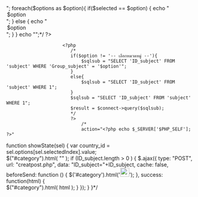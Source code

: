 <?php/*
                            //$selected = "-- เลือกหมวดหมู่ --";
                            $options = array('-- เลือกหมวดหมู่ --','กลุ่มวิชาภาษา', 'กลุ่มวิชามนุษย์ศาสตร์', 'กลุ่มวิชาสังคมศาสตร์', 'กลุ่มวิชาวิทยาศาสตร์กับคณิตศาสตร์', 'วิชาเลือกเสรี',                             'กลุ่มคุณค่าแห่งชีวิต','กลุ่มวิถีแห่งสังคม','กลุ่มศาสตร์แห่งการคิด','กลุ่มภาษาและการสื่อสาร','กลุ่มศิลปแห่งการจัดการ','กลุ่มทักษะที่จำเป็นในศตวรรษที่ 21','กลุ่มทักษะด้านบุคคลและทักษะส่งเสริมวิชาชีพ','กลุ่มทักษะด้านการจัดการและภาวะความเป็นผู้นำ','กลุ่มทักษะด้านภาษาและการสื่อสาร');
                            echo "<select>";
                            foreach($options as $option){
                                if($selected == $option) {
                                    echo "<option selected='selected' value='$option'>$option</option>";
                                }
                                else {
                                    echo "<option value='$option'>$option</option>";
                                }
                            }
                            echo "</select>";*/
                        ?>

                         <?php
                            /*
                            if($option != '-- เลือกหมวดหมู่ --'){
                                $sqlsub = "SELECT 'ID_subject' FROM 'subject' WHERE 'Group_subject' = '$option'";
                            }
                            else{
                                $sqlsub = "SELECT 'ID_subject' FROM 'subject' WHERE 1";
                            }
                            $sqlsub = "SELECT 'ID_subject' FROM 'subject' WHERE 1";
                            $result = $connect->query($sqlsub);
                            */
                            ?>
                                /*
                                action="<?php echo $_SERVER['$PHP_SELF']; ?>"
function showState(sel) {
    var country_id = sel.options[sel.selectedIndex].value;  
    $("#category").html( "" );
    if (ID_subject.length > 0 ) { 
     $.ajax({
            type: "POST",
            url: "creatpost.php",
            data: "ID_subject="+ID_subject,
            cache: false,
            beforeSend: function () { 
                $('#category').html('<img src="loader.gif" alt="" width="24" height="24">');
            },
            success: function(html) {    
                $("#category").html( html );
            }
        });
    } 
}*/